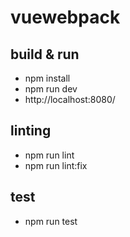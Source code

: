 # vuewebpack

## build & run

- npm install
- npm run dev
- http://localhost:8080/

## linting

- npm run lint
- npm run lint:fix

## test

- npm run test
